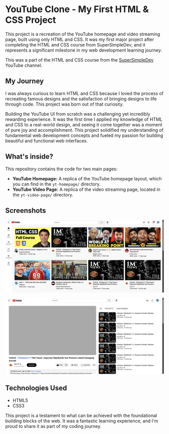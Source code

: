 # YouTube Clone - My First HTML & CSS Project

This project is a recreation of the YouTube homepage and video streaming page, built using only HTML and CSS. It was my first major project after completing the HTML and CSS course from SuperSimpleDev, and it represents a significant milestone in my web development learning journey.

This was a part of the HTML and CSS course from the [SuperSimpleDev](https://youtu.be/G3e-cpL7ofc?si=HEj1uSi7vGZ9BbDM) YouTube channel.

## My Journey

I was always curious to learn HTML and CSS because I loved the process of recreating famous designs and the satisfaction of bringing designs to life through code. This project was born out of that curiosity.

Building the YouTube UI from scratch was a challenging yet incredibly rewarding experience. It was the first time I applied my knowledge of HTML and CSS to a real-world design, and seeing it come together was a moment of pure joy and accomplishment. This project solidified my understanding of fundamental web development concepts and fueled my passion for building beautiful and functional web interfaces.

## What's inside?

This repository contains the code for two main pages:

*   **YouTube Homepage:** A replica of the YouTube homepage layout, which you can find in the `yt-homepage/` directory.
*   **YouTube Video Page:** A replica of the video streaming page, located in the `yt-video-page/` directory.

## Screenshots

<p align="center">
  <img src="resources/ss-1.png" />
</p>
<p align="center">
  <img src="resources/ss-2.png" />
</p>

## Technologies Used

*   HTML5
*   CSS3

This project is a testament to what can be achieved with the foundational building blocks of the web. It was a fantastic learning experience, and I'm proud to share it as part of my coding journey. 